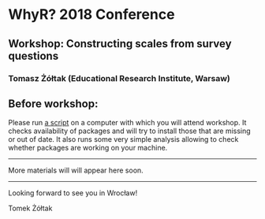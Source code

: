 # WhyR? 2018 Conference

## Workshop: Constructing scales from survey questions

### Tomasz Żółtak (Educational Research Institute, Warsaw)

## Before workshop:

Please run [a script](https://raw.githubusercontent.com/tzoltak/whyr2018_scaling_surveys/master/before_workshop.R) on a computer with which you will attend workshop. It checks availability of packages and will try to install those that are missing or out of date. It also runs some very simple analysis allowing to check whether packages are working on your machine.

-----

More materials will will appear here soon.

-----

Looking forward to see you in Wrocław!

Tomek Żółtak
